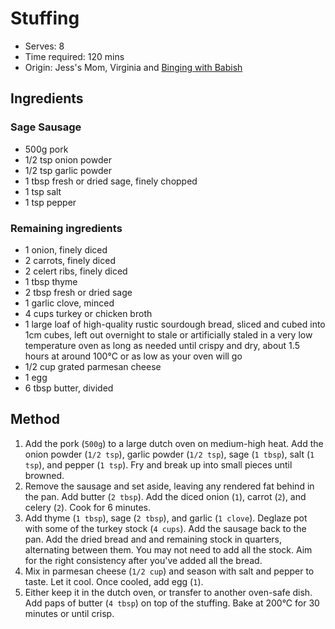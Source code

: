 # Stuffing
* Serves: 8
* Time required: 120 mins
* Origin: Jess's Mom, Virginia and [Binging with Babish](https://basicswithbabish.co/basicsepisodes/last-minute-thanksgiving)

## Ingredients
### Sage Sausage
* 500g pork
* 1/2 tsp onion powder
* 1/2 tsp garlic powder
* 1 tbsp fresh or dried sage, finely chopped
* 1 tsp salt
* 1 tsp pepper

### Remaining ingredients
* 1 onion, finely diced
* 2 carrots, finely diced
* 2 celert ribs, finely diced
* 1 tbsp thyme
* 2 tbsp fresh or dried sage
* 1 garlic clove, minced
* 4 cups turkey or chicken broth
* 1 large loaf of high-quality rustic sourdough bread, sliced and cubed into 1cm cubes, left out overnight to stale or artificially staled in a very low temperature oven as long as needed until crispy and dry, about 1.5 hours at around 100°C or as low as your oven will go
* 1/2 cup grated parmesan cheese
* 1 egg
* 6 tbsp butter, divided

## Method
1. Add the pork (`500g`) to a large dutch oven on medium-high heat. Add the onion powder (`1/2 tsp`), garlic powder (`1/2 tsp`), sage (`1 tbsp`), salt (`1 tsp`), and pepper (`1 tsp`). Fry and break up into small pieces until browned.
1. Remove the sausage and set aside, leaving any rendered fat behind in the pan. Add butter (`2 tbsp`). Add the diced onion (`1`), carrot (`2`), and celery (`2`). Cook for 6 minutes.
1. Add thyme (`1 tbsp`), sage (`2 tbsp`), and garlic (`1 clove`). Deglaze pot with some of the turkey stock (`4 cups`). Add the sausage back to the pan. Add the dried bread and and remaining stock in quarters, alternating between them. You may not need to add all the stock. Aim for the right consistency after you've added all the bread.
1. Mix in parmesan cheese (`1/2 cup`) and season with salt and pepper to taste. Let it cool. Once cooled, add egg (`1`).
1. Either keep it in the dutch oven, or transfer to another oven-safe dish. Add paps of butter (`4 tbsp`) on top of the stuffing. Bake at 200°C for 30 minutes or until crisp.
